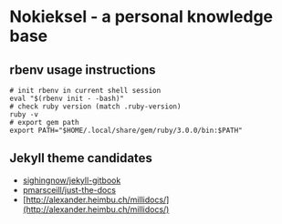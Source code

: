 # Nokieksel - a personal knowledge base

## rbenv usage instructions

    # init rbenv in current shell session
    eval "$(rbenv init - -bash)"
    # check ruby version (match .ruby-version)
    ruby -v
    # export gem path
    export PATH="$HOME/.local/share/gem/ruby/3.0.0/bin:$PATH"

## Jekyll theme candidates

* [sighingnow/jekyll-gitbook](https://github.com/sighingnow/jekyll-gitbook)
* [pmarsceill/just-the-docs](https://pmarsceill.github.io/just-the-docs/)
* [http://alexander.heimbu.ch/millidocs/](http://alexander.heimbu.ch/millidocs/)

